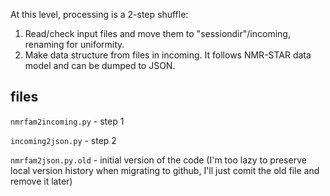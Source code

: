 At this level, processing is a 2-step shuffle:

  1. Read/check input files and move them to "sessiondir"/incoming, renaming for uniformity.
  2. Make data structure from files in incoming. It follows NMR-STAR data model and can be dumped to JSON.

## files

`nmrfam2incoming.py` - step 1

`incoming2json.py` - step 2

`nmrfam2json.py.old` - initial version of the code (I'm too lazy to preserve local version history when migrating to github, I'll just comit the old file and remove it later)
